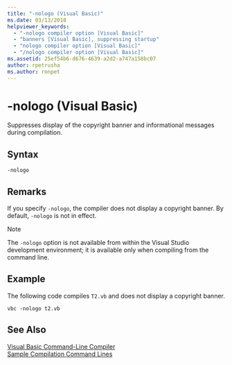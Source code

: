 ```yaml
---
title: "-nologo (Visual Basic)"
ms.date: 03/13/2018
helpviewer_keywords: 
  - "-nologo compiler option [Visual Basic]"
  - "banners [Visual Basic], suppressing startup"
  - "nologo compiler option [Visual Basic]"
  - "/nologo compiler option [Visual Basic]"
ms.assetid: 25ef54b6-d676-4639-a2d2-a747a158bc07
author: rpetrusha
ms.author: ronpet
---
```

# -nologo (Visual Basic)
Suppresses display of the copyright banner and informational messages during compilation.  
  
## Syntax  
  
```  
-nologo  
```  
  
## Remarks  
 If you specify `-nologo`, the compiler does not display a copyright banner. By default, `-nologo` is not in effect.  
  
> [!NOTE]
>  The `-nologo` option is not available from within the Visual Studio development environment; it is available only when compiling from the command line.  
  
## Example  
 The following code compiles `T2.vb` and does not display a copyright banner.  
  
```console
vbc -nologo t2.vb  
```  
  
## See Also  
 [Visual Basic Command-Line Compiler](../../../visual-basic/reference/command-line-compiler/index.md)  
 [Sample Compilation Command Lines](../../../visual-basic/reference/command-line-compiler/sample-compilation-command-lines.md)
